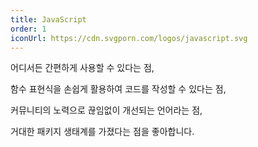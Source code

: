 ```yaml
---
title: JavaScript
order: 1
iconUrl: https://cdn.svgporn.com/logos/javascript.svg
---
```


<span class="nw">어디서든 간편하게</span>
<span class="nw">사용할 수 있다는 점,</span>

<span class="nw">함수 표현식을 손쉽게 활용하여</span>
<span class="nw">코드를 작성할 수 있다는 점,</span>

<span class="nw">커뮤니티의 노력으로</span>
<span class="nw">끊임없이 개선되는 언어라는 점,</span>

<span class="nw">거대한 패키지 생태계를 가졌다는</span>
<span class="nw">점을 좋아합니다.</span>
